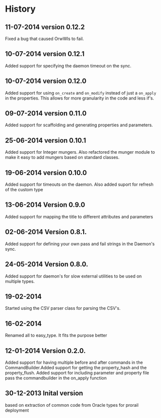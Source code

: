 History
========

11-07-2014  version 0.12.2
--------------------------
Fixed a bug that caused OrwWls to fail.

10-07-2014  version 0.12.1
--------------------------
Added support for specifying the daemon timeout on the sync.

10-07-2014  version 0.12.0
--------------------------
Added support for using `on_create` and `on_modify` instead of just a `on_apply` in the properties. This allows for more granularity in the code and less if's.

09-07-2014  version 0.11.0
--------------------------
Added support for scaffolding and generating properties and parameters.

25-06-2014  version 0.10.1
--------------------------
Added support for Integer mungers. Also refactored the munger module to make it easy to add mungers based on standard classes.

19-06-2014  version 0.10.0
---------------------------
Added support for timeouts on the daemon. Also added suport for refresh of the custom type

13-06-2014  Version 0.9.0
-------------------------
Added support for mapping the title to different attributes and parameters

02-06-2014  Version 0.8.1.
-------------------------
Added support for defining your own pass and fail strings in the Daemon's sync.

24-05-2014  Version 0.8.0.
-------------------------
Added support for daemon's for slow external utilities to be used on multiple types. 

19-02-2014
-------------------------
Started using the CSV parser class for parsing the CSV's. 

16-02-2014
-------------------------
Renamed all to easy_type. It fits the purpose better

12-01-2014	Version 0.2.0.
-------------------------
Added support for having multiple before and after commands in the CommandBuilder.Added support for getting the property_hash and the property_flush. Added support for including parameter and property file pass the commandbuilder in the on_apply function

30-12-2013  Inital version
-------------------------
based on extraction of common code from Oracle types for prorail deployment






